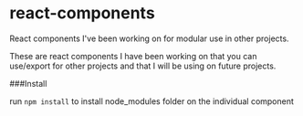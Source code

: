 # react-components
React components I've been working on for modular use in other projects.

These are react components I have been working on that you can use/export for other projects and that I will be using on future projects.

###Install

run `npm install` to install node_modules folder on the individual component 
